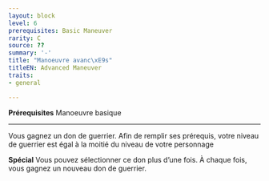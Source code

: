 ```yaml
---
layout: block
level: 6
prerequisites: Basic Maneuver
rarity: C
source: ??
summary: '-'
title: "Manoeuvre avanc\xE9s"
titleEN: Advanced Maneuver
traits:
- general

---
```


<p><strong>Prérequisites</strong> Manoeuvre basique</p>
<hr>
<p>Vous gagnez un don de guerrier. Afin de remplir ses prérequis, votre niveau de guerrier est égal à la moitié du niveau de votre personnage</p>
<p><strong>Spécial</strong> Vous pouvez sélectionner ce don plus d’une fois. À chaque fois, vous gagnez un nouveau don de guerrier.</p>
